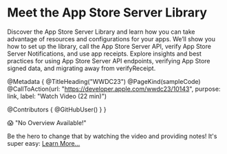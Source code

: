 # Meet the App Store Server Library 

Discover the App Store Server Library and learn how you can take advantage of resources and configurations for your apps. We’ll show you how to set up the library, call the App Store Server API, verify App Store Server Notifications, and use app receipts. Explore insights and best practices for using App Store Server API endpoints, verifying App Store signed data, and migrating away from verifyReceipt.

@Metadata {
   @TitleHeading("WWDC23")
   @PageKind(sampleCode)
   @CallToAction(url: "https://developer.apple.com/wwdc23/10143", purpose: link, label: "Watch Video (22 min)")

   @Contributors {
      @GitHubUser(<replace this with your GitHub handle>)
   }
}

😱 "No Overview Available!"

Be the hero to change that by watching the video and providing notes! It's super easy:
 [Learn More…](https://wwdcnotes.github.io/WWDCNotes/documentation/wwdcnotes/contributing)
